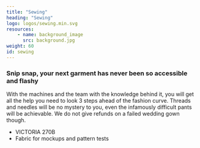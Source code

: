 ```yaml
---
title: "Sewing"
heading: "Sewing"
logo: logos/sewing.min.svg
resources:
    - name: background_image
      src: background.jpg
weight: 60
id: sewing
---
```


### Snip snap, your next garment has never been so accessible and flashy

<!--more-->

With the machines and the team with the knowledge behind it, you will get all the help you need to look 3 steps ahead of the fashion curve. Threads and needles will be no mystery to you, even the infamously difficult pants will be achievable. We do not give refunds on a failed wedding gown though.

- VICTORIA 270B
- Fabric for mockups and pattern tests

